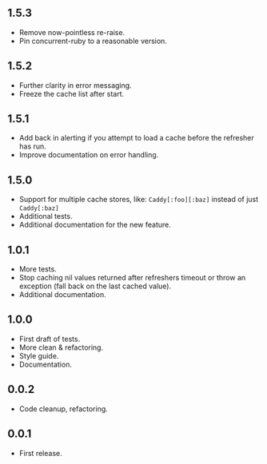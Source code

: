 ## 1.5.3

- Remove now-pointless re-raise.
- Pin concurrent-ruby to a reasonable version.

## 1.5.2

- Further clarity in error messaging.
- Freeze the cache list after start.

## 1.5.1

- Add back in alerting if you attempt to load a cache before the refresher has run.
- Improve documentation on error handling.

## 1.5.0

- Support for multiple cache stores, like: `Caddy[:foo][:baz]` instead of just `Caddy[:baz]`
- Additional tests.
- Additional documentation for the new feature.

## 1.0.1

- More tests.
- Stop caching nil values returned after refreshers timeout or throw an exception (fall back on the last cached value).
- Additional documentation.

## 1.0.0

- First draft of tests.
- More clean & refactoring.
- Style guide.
- Documentation.

## 0.0.2

- Code cleanup, refactoring.

## 0.0.1

- First release.
